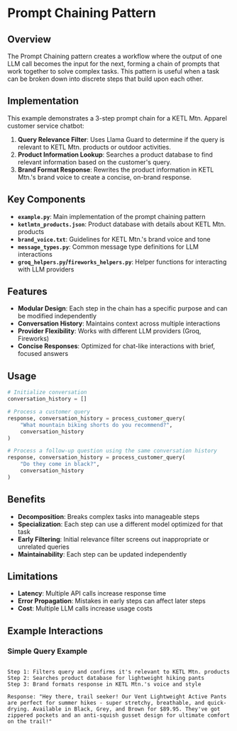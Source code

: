 # Prompt Chaining Pattern

## Overview

The Prompt Chaining pattern creates a workflow where the output of one LLM call becomes the input for the next, forming a chain of prompts that work together to solve complex tasks. This pattern is useful when a task can be broken down into discrete steps that build upon each other.

## Implementation

This example demonstrates a 3-step prompt chain for a KETL Mtn. Apparel customer service chatbot:

1. **Query Relevance Filter**: Uses Llama Guard to determine if the query is relevant to KETL Mtn. products or outdoor activities.
2. **Product Information Lookup**: Searches a product database to find relevant information based on the customer's query.
3. **Brand Format Response**: Rewrites the product information in KETL Mtn.'s brand voice to create a concise, on-brand response.

## Key Components

- **`example.py`**: Main implementation of the prompt chaining pattern
- **`ketlmtn_products.json`**: Product database with details about KETL Mtn. products
- **`brand_voice.txt`**: Guidelines for KETL Mtn.'s brand voice and tone
- **`message_types.py`**: Common message type definitions for LLM interactions
- **`groq_helpers.py`/`fireworks_helpers.py`**: Helper functions for interacting with LLM providers

## Features

- **Modular Design**: Each step in the chain has a specific purpose and can be modified independently
- **Conversation History**: Maintains context across multiple interactions
- **Provider Flexibility**: Works with different LLM providers (Groq, Fireworks)
- **Concise Responses**: Optimized for chat-like interactions with brief, focused answers

## Usage

```python
# Initialize conversation
conversation_history = []

# Process a customer query
response, conversation_history = process_customer_query(
    "What mountain biking shorts do you recommend?", 
    conversation_history
)

# Process a follow-up question using the same conversation history
response, conversation_history = process_customer_query(
    "Do they come in black?", 
    conversation_history
)
```

## Benefits

- **Decomposition**: Breaks complex tasks into manageable steps
- **Specialization**: Each step can use a different model optimized for that task
- **Early Filtering**: Initial relevance filter screens out inappropriate or unrelated queries
- **Maintainability**: Each step can be updated independently

## Limitations

- **Latency**: Multiple API calls increase response time
- **Error Propagation**: Mistakes in early steps can affect later steps
- **Cost**: Multiple LLM calls increase usage costs

## Example Interactions

### Simple Query Example

```User: "I'm looking for lightweight hiking pants for summer."

Step 1: Filters query and confirms it's relevant to KETL Mtn. products
Step 2: Searches product database for lightweight hiking pants
Step 3: Brand formats response in KETL Mtn.'s voice and style

Response: "Hey there, trail seeker! Our Vent Lightweight Active Pants are perfect for summer hikes - super stretchy, breathable, and quick-drying. Available in Black, Grey, and Brown for $89.95. They've got zippered pockets and an anti-squish gusset design for ultimate comfort on the trail!"
```